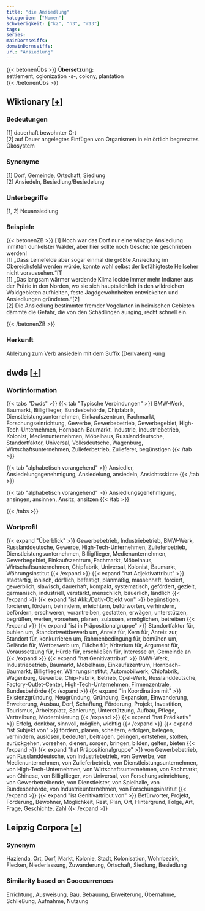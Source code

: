 ```yaml
---
title: "die Ansiedlung"
kategorien: ["Nomen"]
schwierigkeit: ["k2", "h3", "r13"]
tags:
series:
mainDornseiffs:
domainDornseiffs:
url: "Ansiedlung"
---
```


{{< betonenÜbs >}}
**Übersetzung:**  
settlement, colonization -s-, colony, plantation  
{{< /betonenÜbs >}}

## Wiktionary [[+](https://de.wiktionary.org/wiki/Ansiedlung)]

### Bedeutungen
[1] dauerhaft bewohnter Ort  
[2] auf Dauer angelegtes Einfügen von Organismen in ein örtlich begrenztes Ökosystem  

### Synonyme
[1] Dorf, Gemeinde, Ortschaft, Siedlung  
[2] Ansiedeln, Besiedlung/Besiedelung  

### Unterbegriffe
[1, 2] Neuansiedlung  

### Beispiele
{{< betonenZB >}}
[1] Noch war das Dorf nur eine winzige Ansiedlung inmitten dunkelster Wälder, aber hier sollte noch Geschichte geschrieben werden!  
[1] „Dass Leinefelde aber sogar einmal die größte Ansiedlung im Obereichsfeld werden würde, konnte wohl selbst der befähigteste Hellseher nicht voraussehen.“[1]  
[1] „Das langsam wärmer werdende Klima lockte immer mehr Indianer aus der Prärie in den Norden, wo sie sich hauptsächlich in den wildreichen Waldgebieten aufhielten, feste Jagdgewohnheiten entwickelten und Ansiedlungen gründeten.“[2]  
[2] Die Ansiedlung bestimmter fremder Vogelarten in heimischen Gebieten dämmte die Gefahr, die von den Schädlingen ausging, recht schnell ein.  

{{< /betonenZB >}}
### Herkunft
Ableitung zum Verb ansiedeln mit dem Suffix (Derivatem) -ung  



## dwds [[+](https://www.dwds.de/wb/Ansiedlung)]

### Wortinformation
{{< tabs "Dwds" >}}
{{< tab "Typische Verbindungen" >}}
BMW-Werk, Baumarkt, Billigflieger, Bundesbehörde, Chipfabrik, Dienstleistungsunternehmen, Einkaufszentrum, Fachmarkt, Forschungseinrichtung, Gewerbe, Gewerbebetrieb, Gewerbegebiet, High-Tech-Unternehmen, Hornbach-Baumarkt, Industrie, Industriebetrieb, Kolonist, Medienunternehmen, Möbelhaus, Russlanddeutsche, Standortfaktor, Universal, Volksdeutsche, Wagenburg, Wirtschaftsunternehmen, Zulieferbetrieb, Zulieferer, begünstigen
{{< /tab >}}

{{< tab "alphabetisch vorangehend" >}}
Ansiedler, Ansiedelungsgenehmigung, Ansiedelung, ansiedeln, Ansichtsskizze
{{< /tab >}}

{{< tab "alphabetisch vorangehend" >}}
Ansiedlungsgenehmigung, ansingen, ansinnen, Ansitz, ansitzen
{{< /tab >}}

{{< /tabs >}}

### Wortprofil
{{< expand "Überblick" >}} Gewerbebetrieb, Industriebetrieb, BMW-Werk, Russlanddeutsche, Gewerbe, High-Tech-Unternehmen, Zulieferbetrieb, Dienstleistungsunternehmen, Billigflieger, Medienunternehmen, Gewerbegebiet, Einkaufszentrum, Fachmarkt, Möbelhaus, Wirtschaftsunternehmen, Chipfabrik, Universal, Kolonist, Baumarkt, Währungsinstitut {{< /expand >}}
{{< expand "hat Adjektivattribut" >}} stadtartig, ionisch, dörflich, befestigt, planmäßig, massenhaft, forciert, gewerblich, slawisch, dauerhaft, kompakt, systematisch, gefördert, gezielt, germanisch, industriell, verstärkt, menschlich, bäuerlich, ländlich {{< /expand >}}
{{< expand "ist Akk./Dativ-Objekt von" >}} begünstigen, forcieren, fördern, behindern, erleichtern, befürworten, verhindern, befördern, erschweren, vorantreiben, gestatten, erwägen, unterstützen, begrüßen, werten, vorsehen, planen, zulassen, ermöglichen, betreiben {{< /expand >}}
{{< expand "ist in Präpositionalgruppe" >}} Standortfaktor für, buhlen um, Standortwettbewerb um, Anreiz für, Kern für, Anreiz zur, Standort für, konkurrieren um, Rahmenbedingung für, bemühen um, Gelände für, Wettbewerb um, Fläche für, Kriterium für, Argument für, Voraussetzung für, Hürde für, erschließen für, Interesse an, Gemeinde an {{< /expand >}}
{{< expand "hat Genitivattribut" >}} BMW-Werk, Industriebetrieb, Baumarkt, Möbelhaus, Einkaufszentrum, Hornbach-Baumarkt, Billigflieger, Währungsinstitut, Automobilwerk, Chipfabrik, Wagenburg, Gewerbe, Chip-Fabrik, Betrieb, Opel-Werk, Russlanddeutsche, Factory-Outlet-Center, High-Tech-Unternehmen, Firmenzentrale, Bundesbehörde {{< /expand >}}
{{< expand "in Koordination mit" >}} Existenzgründung, Neugründung, Gründung, Expansion, Einwanderung, Erweiterung, Ausbau, Dorf, Schaffung, Förderung, Projekt, Investition, Tourismus, Arbeitsplatz, Sanierung, Unterstützung, Aufbau, Pflege, Vertreibung, Modernisierung {{< /expand >}}
{{< expand "hat Prädikativ" >}} Erfolg, denkbar, sinnvoll, möglich, wichtig {{< /expand >}}
{{< expand "ist Subjekt von" >}} fördern, planen, scheitern, erfolgen, belegen, verhindern, auslösen, bedeuten, beitragen, gelingen, entstehen, stoßen, zurückgehen, vorsehen, dienen, sorgen, bringen, bilden, gelten, bieten {{< /expand >}}
{{< expand "hat Präpositionalgruppe" >}} von Gewerbebetrieb, von Russlanddeutsche, von Industriebetrieb, von Gewerbe, von Medienunternehmen, von Zulieferbetrieb, von Dienstleistungsunternehmen, von High-Tech-Unternehmen, von Wirtschaftsunternehmen, von Fachmarkt, von Chinese, von Billigflieger, von Universal, von Forschungseinrichtung, von Gewerbetreibende, von Dienstleister, von Spielhalle, von Bundesbehörde, von Industrieunternehmen, von Forschungsinstitut {{< /expand >}}
{{< expand "ist Genitivattribut von" >}} Befürworter, Projekt, Förderung, Bewohner, Möglichkeit, Rest, Plan, Ort, Hintergrund, Folge, Art, Frage, Geschichte, Zahl {{< /expand >}}

## Leipzig Corpora [[+](https://corpora.uni-leipzig.de/en/res?word=Ansiedlung&corpusId=deu_newscrawl-public_2018)]


### Synonym
Hazienda, Ort, Dorf, Markt, Kolonie, Stadt, Kolonisation, Wohnbezirk, Flecken, Niederlassung, Zuwanderung, Ortschaft, Siedlung, Besiedlung


### Similarity based on Cooccurrences
Errichtung, Ausweisung, Bau, Bebauung, Erweiterung, Übernahme, Schließung, Aufnahme, Nutzung

